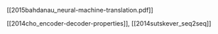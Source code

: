 [[2015bahdanau_neural-machine-translation.pdf]]

[[2014cho_encoder-decoder-properties]], [[2014sutskever_seq2seq]]

